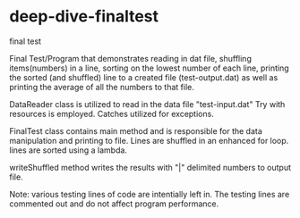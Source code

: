 # deep-dive-finaltest
final test

Final Test/Program that demonstrates reading in dat file, shuffling items(numbers) in a line, sorting on the lowest number
of each line, printing the sorted (and shuffled) line to a created file (test-output.dat) as well as printing the average of 
all the numbers to that file.

DataReader class is utilized to read in the data file "test-input.dat"
Try with resources is employed.  Catches utilized for exceptions.

FinalTest class contains main method and is responsible for the data manipulation and printing to file.
Lines are shuffled in an enhanced for loop.
lines are sorted using a lambda.

writeShuffled method writes the results with "|" delimited numbers to output file.

Note: various testing lines of code are intentially left in.
The testing lines are commented out and do not affect program performance. 
